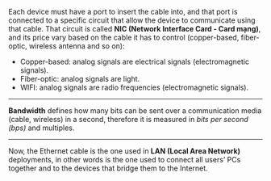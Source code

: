 Each device must have a port to insert the cable into, and that port is connected to a specific circuit that allow the device to communicate using that cable. That circuit is called **NIC (Network Interface Card - Card mạng)**, and its price vary based on the cable it has to control (copper-based, fiber-optic, wireless antenna and so on):
- Copper-based: analog signals are electrical signals (electromagnetic signals).
- Fiber-optic: analog signals are light.
- WIFI: analog signals are radio frequencies (electromagnetic signals).

---

**Bandwidth** defines how many bits can be sent over a communication media (cable, wireless) in a second, therefore it is measured in *bits per second (bps)* and multiples.

---

Now, the Ethernet cable is the one used in **LAN (Local Area Network)** deployments, in other words is the one used to connect all users’ PCs together and to the devices that bridge them to the Internet.
